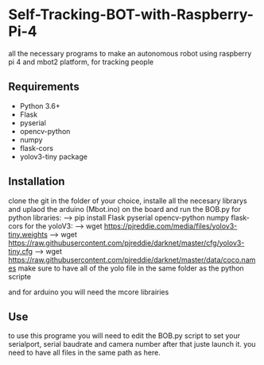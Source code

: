 # Self-Tracking-BOT-with-Raspberry-Pi-4
all the necessary programs to make an autonomous robot using raspberry pi 4 and mbot2 platform, for tracking people


## Requirements

- Python 3.6+
- Flask
- pyserial
- opencv-python
- numpy
- flask-cors
- yolov3-tiny package

## Installation
clone the git in the folder of your choice, installe all the necesary librarys and uplaod the arduino (Mbot.ino) on the board and run the BOB.py
for python libraries:
--> pip install Flask pyserial opencv-python numpy flask-cors 
for the yoloV3:
--> wget https://pjreddie.com/media/files/yolov3-tiny.weights
--> wget https://raw.githubusercontent.com/pjreddie/darknet/master/cfg/yolov3-tiny.cfg
--> wget https://raw.githubusercontent.com/pjreddie/darknet/master/data/coco.names
make sure to have all of the yolo file in the same folder as the python scripte

and for arduino you will need the mcore librairies

## Use
to use this programe you will need to edit the BOB.py script to set your serialport, serial baudrate and camera number
after that juste launch it.
you need to have all files in the same path as here.
